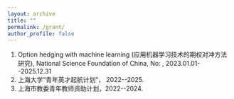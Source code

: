 ```yaml
---
layout: archive
title: ""
permalink: /grant/
author_profile: false
---
```


1. Option hedging with machine learning (应用机器学习技术的期权对冲方法研究), National Science Foundation of China, No:  , 2023.01.01--2025.12.31
2. 上海大学“青年英才起航计划”， 2022--2025.
3. 上海市教委青年教师资助计划，2022--2024.
